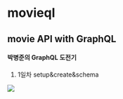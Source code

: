 # movieql
## movie API with GraphQL
#### 박병준의 GraphQL 도전기
1. 1일차 setup&create&schema

<a href="https://velog.io/@pjoon357/series/%EB%85%B8%EB%A7%88%EB%93%9C%EC%BD%94%EB%8D%94%EB%A1%9C-GraphQL-%EB%BF%8C%EC%88%98%EA%B8%B0"><img src="https://img.shields.io/badge/velog-1DBF73?style=flat&logo=Vimeo&logoColor=white"/></a>